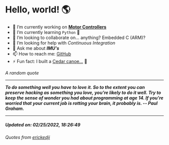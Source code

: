 # Hello, world! 🌎


- 🔧 I’m currently working on [**Motor Controllers**](https://github.com/kyleRhess/MicroMotor)
- 🌱 I’m currently learning `Python` **🐍**
- 👯 I’m looking to collaborate on... anything? Embedded C (ARM)?
- 🤔 I’m looking for help with *Continuous Integration*
- 💬 Ask me about ***IMU's***
- 📫 How to reach me: [GitHub](https://github.com/kyleRhess)
- ⚡ Fun fact: I built a [Cedar canoe...](https://kylerhess.github.io/canoe.html) 🛶

_A random quote_
___
***To do something well you have to love it. So to the extent you can
preserve hacking as something you love, you're likely to do it well. Try
to keep the sense of wonder you had about programming at age 14. If
you're worried that your current job is rotting your brain, it probably
is.
-- Paul Graham.***
___
##### Updated on: 02/25/2022, 18:26:49
###### Quotes from [erickedji](https://gist.github.com/erickedji/68802)